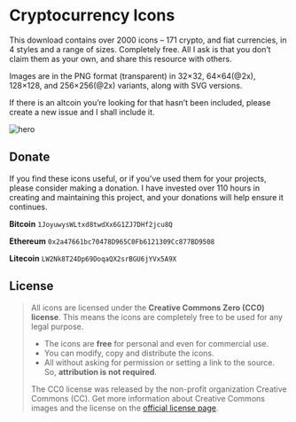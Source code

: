# Cryptocurrency Icons

This download contains over 2000 icons – 171 crypto, and fiat currencies, in 4 styles and a range of sizes. Completely free. All I ask is that you don’t claim them as your own, and share this resource with others.

Images are in the PNG format (transparent) in 32×32, 64×64(@2x), 128×128, and 256×256(@2x) variants, along with SVG versions.

If there is an altcoin you’re looking for that hasn’t been included, please create a new issue and I shall include it.


![hero](img/hero@2x.jpg)


## Donate

If you find these icons useful, or if you’ve used them for your projects, please consider making a donation. I have invested over 110 hours in creating and maintaining this project, and your donations will help ensure it continues.

**Bitcoin**
`1JoyuwysWLtxd8twdXx6G1ZJ7DHf2jcu8Q`

**Ethereum**
`0x2a47661bc70478D965C0Fb6121309Cc877BD9508`

**Litecoin**
`LW2Nk8T24Dp69DoqaQX2srBGU6jYVx5A9X`


## License

>All icons are licensed under the **Creative Commons Zero (CC0) license**. This means the icons are completely free to be used for any legal purpose.
>
>- The icons are **free** for personal and even for commercial use.
>- You can modify, copy and distribute the icons.
>- All without asking for permission or setting a link to the source. So, **attribution is not required**.
>
>
>The CC0 license was released by the non-profit organization Creative Commons (CC). Get more information about Creative Commons images and the license on the [official license page](https://creativecommons.org/publicdomain/zero/1.0/).
